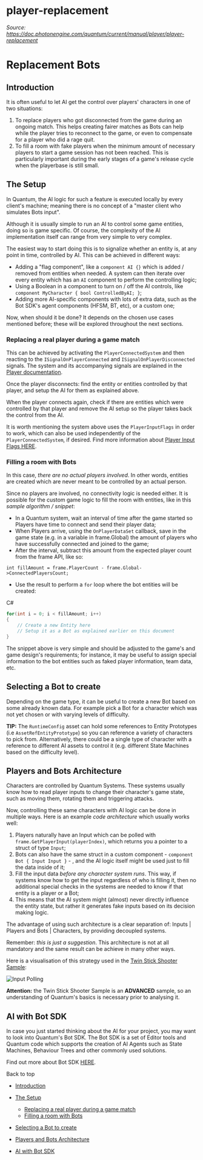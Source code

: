 # player-replacement

_Source: https://doc.photonengine.com/quantum/current/manual/player/player-replacement_

# Replacement Bots

## Introduction

It is often useful to let AI get the control over players' characters in one of two situations:

1. To replace players who got disconnected from the game during an ongoing match. This helps creating fairer matches as Bots can help while the player tries to reconnect to the game, or even to compensate for a player who did a rage quit.
2. To fill a room with fake players when the minimum amount of necessary players to start a game session has not been reached. This is particularly important during the early stages of a game's release cycle when the playerbase is still small.

## The Setup

In Quantum, the AI logic for such a feature is executed locally by every client's machine; meaning there is no concept of a "master client who simulates Bots input".

Although it is usually simple to run an AI to control some game entities, doing so is game specific. Of course, the complexity of the AI implementation itself can range from very simple to very complex.

The easiest way to start doing this is to signalize whether an entity is, at any point in time, controlled by AI. This can be achieved in different ways:

- Adding a "flag component", like a `component AI {}` which is added / removed from entities when needed. A system can then iterate over every entity which has an `AI` component to perform the controlling logic;
- Using a Boolean in a component to turn on / off the AI controls, like `component MyCharacter { bool ControlledByAI; }`;
- Adding more AI-specific components with lots of extra data, such as the Bot SDK's agent components (HFSM, BT, etc), or a custom one;

Now, when should it be done? It depends on the chosen use cases mentioned before; these will be explored throughout the next sections.

### Replacing a real player during a game match

This can be achieved by activating the `PlayerConnectedSystem` and then reacting to the `ISignalOnPlayerConnected` and `ISignalOnPlayerDisconnected` signals. The system and its accompanying signals are explained in the [Player documentation](/quantum/current/manual/player/player).

Once the player disconnects: find the entity or entities controlled by that player, and setup the AI for them as explained above.

When the player connects again, check if there are entities which were controlled by that player and remove the AI setup so the player takes back the control from the AI.

It is worth mentioning the system above uses the `PlayerInputFlags` in order to work, which can also be used independently of the `PlayerConnectedSystem`, if desired. Find more information about [Player Input Flags HERE](/quantum/current/manual/player/input-flags).

### Filling a room with Bots

In this case, _there are no actual players involved_. In other words, entities are created which are never meant to be controlled by an actual person.

Since no players are involved, no connectivity logic is needed either. It is possible for the custom game logic to fill the room with entities, like in this _sample algorithm / snippet_:

- In a Quantum system, wait an interval of time after the game started so Players have time to connect and send their player data;
- When Players arrive, using the `OnPlayerDataSet` callback, save in the game state (e.g. in a variable in frame.Global) the amount of players who have successfully connected and joined to the game;
- After the interval, subtract this amount from the expected player count from the frame API, like so:

`int fillAmount = frame.PlayerCount - frame.Global->ConnectedPlayersCount;`
- Use the result to perform a `for` loop where the bot entities will be created:

C#

```csharp
for(int i = 0; i < fillAmount; i++)
{
    // Create a new Entity here
    // Setup it as a Bot as explained earlier on this document
}

```

The snippet above is very simple and should be adjusted to the game's and game design's requirements; for instance, it may be useful to assign special information to the bot entities such as faked player information, team data, etc.

## Selecting a Bot to create

Depending on the game type, it can be useful to create a new Bot based on some already known data. For example pick a Bot for a character which was not yet chosen or with varying levels of difficulty.

**TIP:** The `RuntimeConfig` asset can hold some references to Entity Prototypes (i.e `AssetRefEntityPrototype`) so you can reference a variety of characters to pick from. Alternatively, there could be a single type of character with a reference to different AI assets to control it (e.g. different State Machines based on the difficulty level).

## Players and Bots Architecture

Characters are controlled by Quantum Systems. These systems usually know how to read player inputs to change their character's game state, such as moving them, rotating them and triggering attacks.

Now, controlling these same characters with AI logic can be done in multiple ways. Here is an example _code architecture_ which usually works well:

1. Players naturally have an Input which can be polled with `frame.GetPlayerInput(playerIndex)`, which returns you a pointer to a struct of type `Input`;
2. Bots can also have the same struct in a custom component - `component Bot { Input Input }` \- , and the AI logic itself might be used just to fill the data inside of it;
3. Fill the input data _before any character system runs_. This way, if systems know how to get the input regardless of who is filling it, then no additional special checks in the systems are needed to know if that entity is a player or a Bot;
4. This means that the AI system might (almost) never directly influence the entity state, but rather it generates fake inputs based on its decision making logic.

The advantage of using such architecture is a clear separation of: Inputs \| Players and Bots \| Characters, by providing decoupled systems.

Remember: _this is just a suggestion_. This architecture is not at all mandatory and the same result can be achieve in many other ways.

Here is a visualisation of this strategy used in the [Twin Stick Shooter Sample](/quantum/current/game-samples/twin-stick-shooter):

![Input Polling](/docs/img/quantum/v2/game-samples/twin-stick-shooter/Polling-Input.jpg)

**Attention:** the Twin Stick Shooter Sample is an **ADVANCED** sample, so an understanding of Quantum's basics is necessary prior to analysing it.

## AI with Bot SDK

In case you just started thinking about the AI for your project, you may want to look into Quantum's Bot SDK. The Bot SDK is a set of Editor tools and Quantum code which supports the creation of AI Agents such as State Machines, Behaviour Trees and other commonly used solutions.

Find out more about Bot SDK [HERE](/quantum/current/addons/bot-sdk/overview).

Back to top

- [Introduction](#introduction)
- [The Setup](#the-setup)

  - [Replacing a real player during a game match](#replacing-a-real-player-during-a-game-match)
  - [Filling a room with Bots](#filling-a-room-with-bots)

- [Selecting a Bot to create](#selecting-a-bot-to-create)
- [Players and Bots Architecture](#players-and-bots-architecture)
- [AI with Bot SDK](#ai-with-bot-sdk)